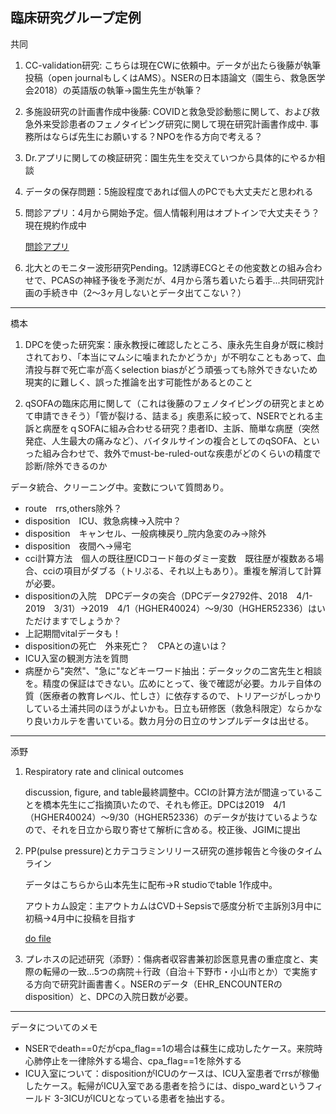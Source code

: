 臨床研究グループ定例
---
共同

1. CC-validation研究: こちらは現在CWに依頼中。データが出たら後藤が執筆投稿（open journalもしくはAMS）。NSERの日本語論文（園生ら、救急医学会2018）の英語版の執筆→園生先生が執筆？

1. 多施設研究の計画書作成中後藤: COVIDと救急受診動態に関して、および救急外来受診患者のフェノタイピング研究に関して現在研究計画書作成中. 事務所はならば先生にお願いする？NPOを作る方向で考える？

2. Dr.アプリに関しての検証研究：園生先生を交えていつから具体的にやるか相談

3. データの保存問題：5施設程度であれば個人のPCでも大丈夫だと思われる

4. 問診アプリ：4月から開始予定。個人情報利用はオプトインで大丈夫そう？現在規約作成中

   [問診アプリ](https://questionnaire.txpmedical.com/p/reservation/%E3%82%B5%E3%83%B3%E3%83%97%E3%83%AB_%E8%A9%B3%E7%B4%B0)

5. 北大とのモニター波形研究Pending。12誘導ECGとその他変数との組み合わせで、PCASの神経予後を予測だが、4月から落ち着いたら着手...共同研究計画の手続き中（2～3ヶ月しないとデータ出てこない？）

---   
橋本

1. DPCを使った研究案：康永教授に確認したところ、康永先生自身が既に検討されており、「本当にマムシに噛まれたかどうか」が不明なこともあって、血清投与群で死亡率が高くselection biasがどう頑張っても除外できないため現実的に難しく、誤った推論を出す可能性があるとのこと

2. qSOFAの臨床応用に関して（これは後藤のフェノタイピングの研究とまとめて申請できそう）「管が裂ける、詰まる」疾患系に絞って、NSERでとれる主訴と病歴をｑSOFAに組み合わせる研究？患者ID、主訴、簡単な病歴（突然発症、人生最大の痛みなど）、バイタルサインの複合としてのqSOFA、といった組み合わせで、救外でmust-be-ruled-outな疾患がどのくらいの精度で診断/除外できるのか

データ統合、クリーニング中。変数について質問あり。
- route　rrs,others除外？
- disposition　ICU、救急病棟→入院中？
- disposition　キャンセル、一般病棟戻り_院内急変のみ→除外 　
- disposition　夜間へ→帰宅
- cci計算方法　個人の既往歴ICDコード毎のダミー変数　既往歴が複数ある場合、cciの項目がダブる（トリぷる、それ以上もあり）。重複を解消して計算が必要。
- dispositionの入院　DPCデータの突合（DPCデータ2792件、2018　4/1-2019　3/31）→2019　4/1（HGHER40024）～9/30（HGHER52336）はいただけますでしょうか？
- 上記期間vitalデータも！
- dispositionの死亡　外来死亡？　CPAとの違いは？
- ICU入室の観測方法を質問
- 病歴から"突然"、"急に"などキーワード抽出：データックの二宮先生と相談を。精度の保証はできない。広めにとって、後で確認が必要。カルテ自体の質（医療者の教育レベル、忙しさ）に依存するので、トリアージがしっかりしている土浦共同のほうがよいかも。日立も研修医（救急科限定）ならかなり良いカルテを書いている。数カ月分の日立のサンプルデータは出せる。

---
添野

1. Respiratory rate and clinical outcomes

   discussion, figure, and table最終調整中。CCIの計算方法が間違っていることを橋本先生にご指摘頂いたので、それも修正。DPCは2019　4/1（HGHER40024）～9/30（HGHER52336）のデータが抜けているようなので、それを日立から取り寄せて解析に含める。校正後、JGIMに提出

1. PP(pulse pressure)とカテコラミンリリース研究の進捗報告と今後のタイムライン

   データはこちらから山本先生に配布→R studioでtable 1作成中。

   アウトカム設定：主アウトカムはCVD＋Sepsisで感度分析で主訴別3月中に初稿→4月中に投稿を目指す

   [do file](https://github.com/shoko-soeno/TXP_prq/blob/master/Soeno_pp.do)

2. プレホスの記述研究（添野）：傷病者収容書兼初診医意見書の重症度と、実際の転帰の一致...5つの病院＋行政（自治＋下野市・小山市とか）で実施する方向で研究計画書書く。NSERのデータ（EHR_ENCOUNTERのdisposition）と、DPCの入院日数が必要。

---
データについてのメモ

- NSERでdeath==0だがcpa_flag==1の場合は蘇生に成功したケース。来院時心肺停止を一律除外する場合、cpa_flag==1を除外する	
- ICU入室について：dispositionがICUのケースは、ICU入室患者でrrsが稼働したケース。転帰がICU入室である患者を拾うには、dispo_wardというフィールド 3-3ICUがICUとなっている患者を抽出する。

